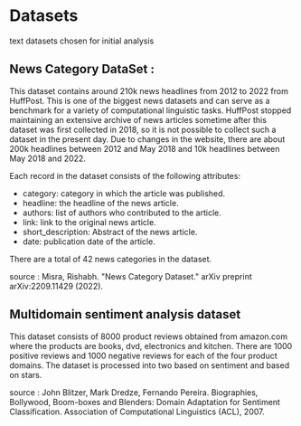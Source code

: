 # Datasets
text datasets chosen for initial analysis
## News Category DataSet : 

This dataset contains around 210k news headlines from 2012 to 2022 from HuffPost. This is one of the biggest news datasets and can serve as a benchmark for a variety of computational linguistic tasks. HuffPost stopped maintaining an extensive archive of news articles sometime after this dataset was first collected in 2018, so it is not possible to collect such a dataset in the present day. Due to changes in the website, there are about 200k headlines between 2012 and May 2018 and 10k headlines between May 2018 and 2022.

Each record in the dataset consists of the following attributes:

- category: category in which the article was published.
- headline: the headline of the news article.
- authors: list of authors who contributed to the article.
- link: link to the original news article.
- short_description: Abstract of the news article.
- date: publication date of the article. 

There are a total of 42 news categories in the dataset.

source : Misra, Rishabh. "News Category Dataset." arXiv preprint arXiv:2209.11429 (2022).

## Multidomain sentiment analysis dataset

This dataset consists of 8000 product reviews obtained from amazon.com where the products are books, dvd, electronics and kitchen. 
There are 1000 positive reviews and 1000 negative reviews for each of the four product domains. The dataset is processed into
two based on sentiment and based on stars.

source : John Blitzer, Mark Dredze, Fernando Pereira. Biographies, Bollywood, Boom-boxes and Blenders: Domain Adaptation for Sentiment Classification. Association of Computational Linguistics (ACL), 2007.

